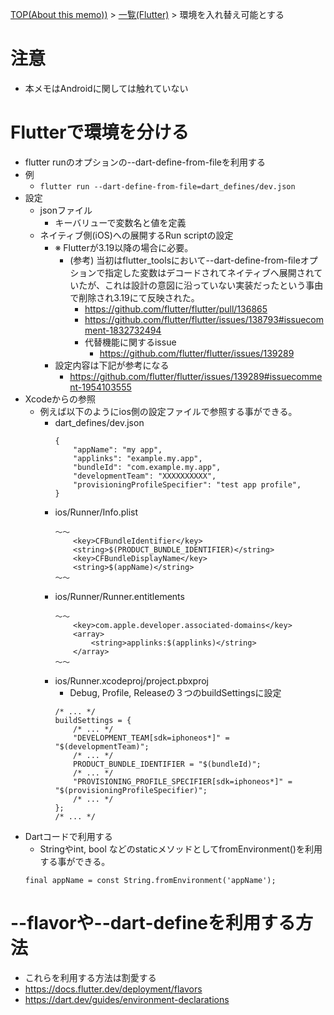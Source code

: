[TOP(About this memo))](../README.md) > [一覧(Flutter)](./README.md) > 環境を入れ替え可能とする


# 注意
* 本メモはAndroidに関しては触れていない

# Flutterで環境を分ける
* flutter runのオプションの--dart-define-from-fileを利用する
* 例
    * `flutter run --dart-define-from-file=dart_defines/dev.json`
* 設定
    * jsonファイル
        * キーバリューで変数名と値を定義
    * ネイティブ側(iOS)への展開するRun scriptの設定
        * ※ Flutterが3.19以降の場合に必要。
            * (参考) 当初はflutter_toolsにおいて--dart-define-from-fileオプションで指定した変数はデコードされてネイティブへ展開されていたが、これは設計の意図に沿っていない実装だったという事由で削除され3.19にて反映された。
                * https://github.com/flutter/flutter/pull/136865
                * https://github.com/flutter/flutter/issues/138793#issuecomment-1832732494
                * 代替機能に関するissue
                    * https://github.com/flutter/flutter/issues/139289
        * 設定内容は下記が参考になる
            * https://github.com/flutter/flutter/issues/139289#issuecomment-1954103555
* Xcodeからの参照
    * 例えば以下のようにios側の設定ファイルで参照する事ができる。
        * dart_defines/dev.json
            ```
            {
                "appName": "my app",
                "applinks": "example.my.app",
                "bundleId": "com.example.my.app",
                "developmentTeam": "XXXXXXXXXX",
                "provisioningProfileSpecifier": "test app profile",
            }
            ```
        * ios/Runner/Info.plist
            ```
            〜〜
                <key>CFBundleIdentifier</key>
	            <string>$(PRODUCT_BUNDLE_IDENTIFIER)</string>
                <key>CFBundleDisplayName</key>
                <string>$(appName)</string>
            〜〜
            ```
        * ios/Runner/Runner.entitlements
            ```
            〜〜
                <key>com.apple.developer.associated-domains</key>
                <array>
                    <string>applinks:$(applinks)</string>
                </array>
            〜〜
            ```
        * ios/Runner.xcodeproj/project.pbxproj
            * Debug, Profile, Releaseの３つのbuildSettingsに設定
            ```
            /* ... */
            buildSettings = {
                /* ... */
                "DEVELOPMENT_TEAM[sdk=iphoneos*]" = "$(developmentTeam)";
                /* ... */
                PRODUCT_BUNDLE_IDENTIFIER = "$(bundleId)";
                /* ... */
                "PROVISIONING_PROFILE_SPECIFIER[sdk=iphoneos*]" = "$(provisioningProfileSpecifier)";
                /* ... */
            };
            /* ... */
            ```
* Dartコードで利用する
    * Stringやint, bool などのstaticメソッドとしてfromEnvironment()を利用する事ができる。
    ```
    final appName = const String.fromEnvironment('appName');
    ```

# --flavorや--dart-defineを利用する方法
* これらを利用する方法は割愛する
* https://docs.flutter.dev/deployment/flavors
* https://dart.dev/guides/environment-declarations